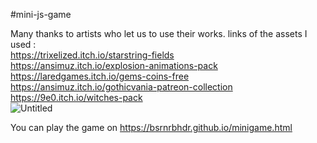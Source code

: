 #mini-js-game

Many thanks to artists who let us to use their works. links of the assets I used : <br>
https://trixelized.itch.io/starstring-fields <br>
https://ansimuz.itch.io/explosion-animations-pack <br>
https://laredgames.itch.io/gems-coins-free <br>
https://ansimuz.itch.io/gothicvania-patreon-collection <br>
https://9e0.itch.io/witches-pack <br>
![Untitled](https://user-images.githubusercontent.com/48088166/150149412-30d9286a-130b-42ce-a4a2-394e1dcfd218.png)

You can play the game on https://bsrnrbhdr.github.io/minigame.html
